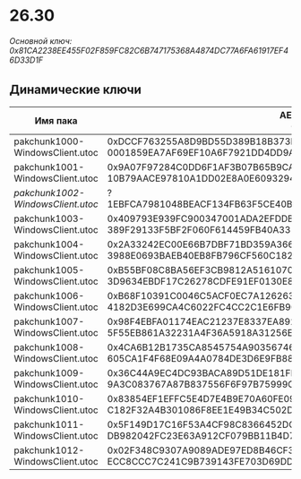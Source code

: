 # 26.30

###### Основной ключ: 0x81CA2238EE455F02F859FC82C6B747175368A4874DC77A6FA61917EF46D33D1F

## Динамические ключи

| Имя пака                          | AES Ключ</br>GUID                                                                                       | HiRes Текстуры |
|-----------------------------------|---------------------------------------------------------------------------------------------------------|----------------|
| pakchunk1000-WindowsClient.utoc   | 0xDCCF763255A8D9BD55D389B18B373B70707A4C33FF5089ECA5F591E324FB2B78</br>0001859EA7AF69EF10A6F7921DD4DD9A | ✔️             |
| pakchunk1001-WindowsClient.utoc   | 0x9A07F97284C0DD6F1AF3B07B65B9CAF1D31C4704E80410E3387E2A66858BC3DB</br>10B79AACE97810A1DD02E8A0E6093294 | ❌             |
| *pakchunk1002-WindowsClient.utoc* | ?</br>1EBFCA7981048BEACF134FB63F5CE40B 																  | ❌             |
| pakchunk1003-WindowsClient.utoc   | 0x409793E939FC900347001ADA2EFDDB4F853EE0353D6B1C7C9FB0231BDED6BDB1</br>389F29133F5BF2F060F614459FB40A33 | ❌             |
| pakchunk1004-WindowsClient.utoc   | 0x2A33242EC00E66B7DBF71BD359A366AAA71E250CF9452209C02FB599DF6432CD</br>3988E0693BAEB40EB8FB796CF560C182 | ✔️             |
| pakchunk1005-WindowsClient.utoc   | 0xB55BF08C8BA56EF3CB9812A5161070292386AB30AEE72BBD0AA747E74D3CBB95</br>3D9634EBDF17C26278CDFE91EF0130E8 | ✔️             |
| pakchunk1006-WindowsClient.utoc   | 0xB68F10391C0046C5ACF0EC7A126263F55E83BC1E325AA4D81E52EE34A01AC2CB</br>4182D3E699CA4C6022FC4CC2C1E6FB90 | ❌             |
| pakchunk1007-WindowsClient.utoc   | 0x98F4EBFA01174EAC21237E8337EA89213629051D83DDA5AAAE7D65C273C383AC</br>5F55EB861A32231A4F36A5918A31256E | ✔️             |
| pakchunk1008-WindowsClient.utoc   | 0x4CA6B12B1735CA8545754A90356746DDBA1F13BF21C2E99AE71E46A367672F14</br>605CA1F4F68E09A4A0784DE3D6E9FB88 | ✔️             |
| pakchunk1009-WindowsClient.utoc   | 0x36C44A9EC4DC93BACA89D51DE181FB5177E5C1AC5748DE91948386A807685799</br>9A3C083767A87B837556F6F97B75999C | ✔️             |
| pakchunk1010-WindowsClient.utoc   | 0x83854EF1EFFC5E4D7E4B9E70A60FE09B29840188FA377F2A5E7BD649A62D111F</br>C182F32A4B301086F8EE1E49B34C502D | ❌             |
| pakchunk1011-WindowsClient.utoc   | 0x5F149D17C16F53A4CF98C8366452DCC4F5C5CA89B7B3921C0E9485CFCADC75F4</br>DB982042FC23E63A912CF079BB11B4D7 | ❌             |
| pakchunk1012-WindowsClient.utoc   | 0x02F348C9307A9089ADE97ED8B46CF32010B798F21935770C9FC07D53607F771D</br>ECC8CCC7C241C9B739143FE703D69DDA | ✔️             |